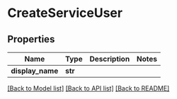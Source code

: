 # CreateServiceUser

## Properties
Name | Type | Description | Notes
------------ | ------------- | ------------- | -------------
**display_name** | **str** |  | 

[[Back to Model list]](../README.md#documentation-for-models) [[Back to API list]](../README.md#documentation-for-api-endpoints) [[Back to README]](../README.md)

